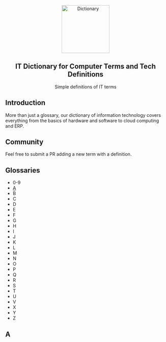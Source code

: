 <div align="center">
  <img src="https://wiki.js.org/img/nolan-literature.2917af16.svg" width="150" alt="Dictionary">
  <!-- Image From Wiki.js -->
  <h2>IT Dictionary for Computer Terms and Tech Definitions </h2>
  <p align="center">Simple definitions of IT terms</p>
</div>

## Introduction  
More than just a glossary, our dictionary of information technology covers everything from the basics of hardware and software to cloud computing and ERP.   

## Community
Feel free to submit a PR adding a new term with a definition.

## Glossaries
- 0-9
- [A](#A)
- B
- C
- D
- E 
- F
- G
- H
- I
- J
- K
- L
- M
- N
- O
- P
- Q
- R
- S
- T
- U 
- V
- X
- Y
- Z
## A
